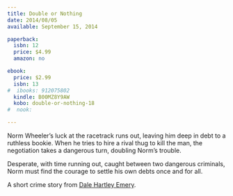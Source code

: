```yaml
---
title: Double or Nothing
date: 2014/08/05
available: September 15, 2014

paperback:
  isbn: 12
  price: $4.99
  amazon: no

ebook:
  price: $2.99
  isbn: 13
#  ibooks: 912075802
  kindle: B00MZ8Y9AW
  kobo: double-or-nothing-18
#  nook: 

---
```


Norm Wheeler’s luck at the racetrack runs out,
leaving him deep in debt to a ruthless bookie.
When he tries to hire a rival thug to kill the man,
the negotiation takes a dangerous turn,
doubling Norm’s trouble.

Desperate,
with time running out,
caught between two dangerous criminals,
Norm must find the courage to settle his own debts once and for all.

A short crime story
from [Dale Hartley Emery](http://dalehartleyemery.com/).
